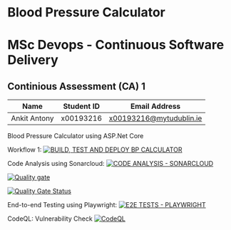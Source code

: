 # Blood Pressure Calculator
# MSc Devops - Continuous Software Delivery
## Continious Assessment (CA) 1

| Name | Student ID | Email Address |
| ---- | ---------- | ------------- |
| Ankit Antony | x00193216 | x00193216@mytudublin.ie |

Blood Pressure Calculator using ASP.Net Core

Workflow 1: 
[![BUILD, TEST AND DEPLOY BP CALCULATOR](https://github.com/ankit-antony-devops/BPCalculator-CA1/actions/workflows/bp_calc_build_test_deploy.yml/badge.svg)](https://github.com/ankit-antony-devops/BPCalculator-CA1/actions/workflows/bp_calc_build_test_deploy.yml)

Code Analysis using Sonarcloud:
[![CODE ANALYSIS - SONARCLOUD](https://github.com/ankit-antony-devops/BPCalculator-CA1/actions/workflows/code_analysis_sonarcloud.yml/badge.svg)](https://github.com/ankit-antony-devops/BPCalculator-CA1/actions/workflows/code_analysis_sonarcloud.yml)

[![Quality gate](https://sonarcloud.io/api/project_badges/quality_gate?project=ankit-antony-devops_BPCalculator-CA1)](https://sonarcloud.io/summary/new_code?id=ankit-antony-devops_BPCalculator-CA1)

[![Quality Gate Status](https://sonarcloud.io/api/project_badges/measure?project=ankit-antony-devops_BPCalculator-CA1&metric=alert_status)](https://sonarcloud.io/summary/new_code?id=ankit-antony-devops_BPCalculator-CA1)

End-to-end Testing using Playwright: 
[![E2E TESTS - PLAYWRIGHT](https://github.com/ankit-antony-devops/BPCalculator-CA1/actions/workflows/e2e_tests_playwright.yml/badge.svg)](https://github.com/ankit-antony-devops/BPCalculator-CA1/actions/workflows/e2e_tests_playwright.yml)

CodeQL: Vulnerability Check 
[![CodeQL](https://github.com/ankit-antony-devops/BPCalculator-CA1/actions/workflows/codeql.yml/badge.svg)](https://github.com/ankit-antony-devops/BPCalculator-CA1/actions/workflows/codeql.yml)
